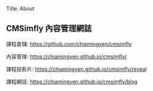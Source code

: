 Title: About

## CMSimfly 內容管理網誌

課程倉儲: <a href="https://github.com/40923126-1/cd2022">https://github.com/chiamingyen/cmsimfly</a>

內容管理: <a href="https://40923126-1.github.io/cd2022/">https://chiamingyen.github.io/cmsimfly/</a>

課程投影片: <a href="https://40923126-1.github.io/cd2022/reveal">https://chiamingyen.github.io/cmsimfly/reveal</a>

課程網誌: <a href="https://40923126-1.github.io/cd2022/blog">https://chiamingyen.github.io/cmsimfly/blog</a>








